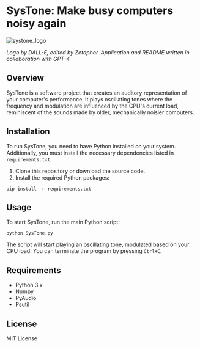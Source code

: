 # SysTone: Make busy computers noisy again

![systone_logo](https://github.com/Zetaphor/SysTone/assets/3112763/bbbc4f67-e7a6-463e-9d32-26d8bd8f8869)

_Logo by DALL-E, edited by Zetaphor. Application and README written in collaboration with GPT-4_

## Overview
SysTone is a software project that creates an auditory representation of your computer's performance. It plays oscillating tones where the frequency and modulation are influenced by the CPU's current load, reminiscent of the sounds made by older, mechanically noisier computers.

## Installation
To run SysTone, you need to have Python installed on your system. Additionally, you must install the necessary dependencies listed in `requirements.txt`.

1. Clone this repository or download the source code.
2. Install the required Python packages:

```shell
pip install -r requirements.txt
```

## Usage
To start SysTone, run the main Python script:

```shell
python SysTone.py
```

The script will start playing an oscillating tone, modulated based on your CPU load. You can terminate the program by pressing `Ctrl+C`.

## Requirements
- Python 3.x
- Numpy
- PyAudio
- Psutil

## License
MIT License
